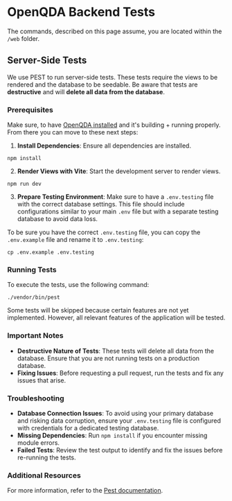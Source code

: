 # OpenQDA Backend Tests

The commands, described on this page assume, you are located within the `/web` folder.

## Server-Side Tests

We use PEST to run server-side tests. These tests require the views to be rendered and the database to be seedable. Be aware that tests are **destructive** and will **delete all data from the database**.

### Prerequisites

Make sure, to have [OpenQDA installed](../../installation/preparations.md) and it's building + running properly.
From there you can move to these next steps:

1. **Install Dependencies**: Ensure all dependencies are installed.

```shell
npm install
```

2. **Render Views with Vite**: Start the development server to render views.

```shell
npm run dev
```

3. **Prepare Testing Environment**: Make sure to have a `.env.testing` file with the correct database settings. This file should include configurations similar to your main `.env` file but with a separate testing database to avoid data loss.

To be sure you have the correct `.env.testing` file, you can copy the `.env.example` file and rename it to `.env.testing`:

```shell
cp .env.example .env.testing
```

### Running Tests

To execute the tests, use the following command:

```shell
./vendor/bin/pest
```

Some tests will be skipped because certain features are not yet implemented. However, all relevant features of the application will be tested.

### Important Notes

- **Destructive Nature of Tests**: These tests will delete all data from the database. Ensure that you are not running tests on a production database.
- **Fixing Issues**: Before requesting a pull request, run the tests and fix any issues that arise.

### Troubleshooting

- **Database Connection Issues**: To avoid using your primary database and risking data corruption, ensure your `.env.testing` file is configured with credentials for a dedicated testing database.
- **Missing Dependencies**: Run `npm install` if you encounter missing module errors.
- **Failed Tests**: Review the test output to identify and fix the issues before re-running the tests.

### Additional Resources

For more information, refer to the [Pest documentation](https://pestphp.com/docs/installation).
